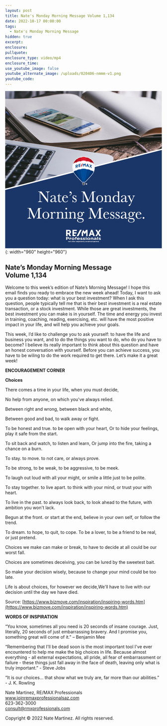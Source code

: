 ```yaml
---
layout: post
title: Nate's Monday Morning Message Volume 1,134
date: 2022-10-17 00:00:00
tags:
  - Nate's Monday Morning Message
hidden: true
excerpt:
enclosure:
pullquote:
enclosure_type: video/mp4
enclosure_time:
use_youtube_image: false
youtube_alternate_image: /uploads/020406-nmmm-v1.png
youtube_code:
---
```

![](/uploads/020406-nmmm-v1-1.png){: width="960" height="960"}

## **Nate’s Monday Morning Message<br>Volume 1,134**

Welcome to this week’s edition of Nate’s Morning Message\! I hope this email finds you ready to embrace the new week ahead\! Today, I want to ask you a question today: what is your best investment? When I ask this question, people typically tell me that is their best investment is a real estate transaction, or a stock investment. While those are great investments, the best investment you can make is in yourself. The time and energy you invest in training, coaching, reading, exercising, etc. will have the most positive impact in your life, and will help you achieve your goals.

This week, I’d like to challenge you to ask yourself: to have the life and business you want, and to do the things you want to do, who do you have to become? I believe its really important to think about this question and have an honest conversation with yourself. Before you can achieve success, you have to be wiling to do the work required to get there. Let’s make it a great week\!

**ENCOURAGEMENT CORNER&nbsp;**

**Choices**

There comes a time in your life, when you must decide,

No help from anyone, on which you've always relied.

Between right and wrong, between black and white,

Between good and bad, to walk away or fight.

To be honest and true. to be open with your heart, Or to hide your feelings, play it safe from the start.

To sit back and watch, to listen and learn, Or jump into the fire, taking a chance on a burn.

To stay. to move. to not care, or always prove.

To be strong, to be weak, to be aggressive, to be meek.

To laugh out loud with all your might, or smile a little just to be polite.

To stay together. to live apart. to think with your mind, or trust your with heart.

To live in the past. to always look back, to look ahead to the future, with ambition you won't lack.

Begun at the front. or start at the end, believe in your own self, or follow the trend.

To dream. to hope, to quit, to cope. To be a lover, to be a friend to be real, or just pretend.

Choices we make can make or break, to have to decide at all could be our worst fall.

Choices are sometimes deceiving, you can be lured by the sweetest bait.

So make your decision wisely, because to change your mind could be too late.

Life is about choices, for however we decide,We'll have to live with our decision until the day we have died.

Source: [https://www.bizmove.com/inspiration/inspiring-words.htm](https://www.bizmove.com/inspiration/inspiring-words.htm)

**WORDS OF INSPIRATION**

“You know, sometimes all you need is 20 seconds of insane courage. Just, literally, 20 seconds of just embarrassing bravery. And I promise you, something great will come of it.” – Benjamin Mee

“Remembering that I'll be dead soon is the most important tool I've ever encountered to help me make the big choices in life. Because almost everything - all external expectations, all pride, all fear of embarrassment or failure - these things just fall away in the face of death, leaving only what is truly important.” - Steve Jobs

“It is our choices... that show what we truly are, far more than our abilities.” - J. K. Rowling

Nate Martinez, RE/MAX Professionals<br>www.joinremaxprofessionalsaz.com<br>623-362-3000<br>consult@rmxprofessionals.com

Copyright &copy; 2022 Nate Martinez. All rights reserved.
